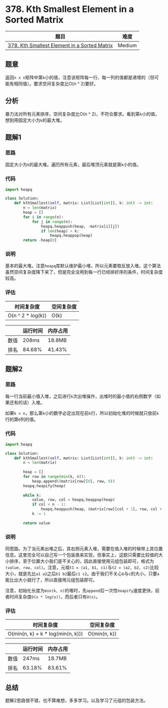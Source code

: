 # 378. Kth Smallest Element in a Sorted Matrix

| 题目 | 难度 |
| ---- | ---- |
| [378. Kth Smallest Element in a Sorted Matrix](https://leetcode.com/problems/kth-smallest-element-in-a-sorted-matrix/) | Medium |

## 题意

返回`n x n`矩阵中第`k`小的值，注意该矩阵每一行、每一列的值都是递增的（但可能有相同值）。要求空间复杂度比O(n ^ 2)要好。

## 分析

暴力法对所有元素排序，空间复杂度比O(n ^ 2)，不符合要求。看到第`k`小的值，想到用固定大小为`k`的最大堆。

## 题解1

### 思路

固定大小为`k`的最大堆。遍历所有元素，最后堆顶元素就是第`k`小的值。

### 代码

```python
import heapq

class Solution:
    def kthSmallest(self, matrix: List[List[int]], k: int) -> int:
        n = len(matrix)
        heap = []
        for i in range(n):
            for j in range(n):
                heapq.heappush(heap, -matrix[i][j])
                if len(heap) > k:
                    heapq.heappop(heap)
        return -heap[0]
```

### 说明

基本的最大堆。注意`heapq`库默认维护最小堆，所以元素要取反放入堆。这个算法虽然空间复杂度降下来了，但是完全没用到每一行已经排好序的条件，时间复杂度较高。

### 评估

| 时间复杂度 | 空间复杂度 |
| ---- | ---- |
| O(n ^ 2 * log(k)) | O(k) |

| | 运行时间 | 内存占用 |
| ---- | ---- | ---- |
| 数值 | 208ms | 18.8MB |
| 排名 | 84.68% | 41.43% |

## 题解2

### 思路

每一行当前最小值入堆，之后进行`k`次出堆操作，出堆时的最小值的右侧数字（如果还有的话）入堆。

如果`k < n`，那么第`k`小的数字必定出现在前`k`行，所以初始化堆的时候就只放前`k`行的第`0`列的值。

### 代码

```python
import heapq

class Solution:
    def kthSmallest(self, matrix: List[List[int]], k: int) -> int:
        n = len(matrix)
        
        heap = []
        for row in range(min(k, n)):
            heap.append((matrix[row][0], row, 0))
        heapq.heapify(heap)
        
        while k:
            value, row, col = heapq.heappop(heap)
            if col < n - 1:
                heapq.heappush(heap, (matrix[row][col + 1], row, col + 1))
            k -= 1
        
        return value
```

### 说明

同思路。为了当元素出堆之后，其右侧元素入堆，需要在值入堆的时候带上其位置信息。这里完全可以自己写一个包装类来实现，但事实上，这题只需要比较值的大小排序，至于位置大小我们是不关心的，因此直接使用元组包装即可，格式为`(value, row, col)`。注意，元祖`t1 = (a1, b1, c1)`与`t2 = (a2, b2, c2)`比较大小，就是先比`a1 a2`之后`b1 b2`最后`c1 c2`。由于我们不关心`b`与`c`的大小，只要`a`能比出大小就行了，所以直接用元组包装即可。

注意，初始化长度为`min(k, n)`的堆时，先`append`后一次性`heapify`速度更快，前者时间复杂度`O(x * log(x))`，而后者只有`O(x)`。

### 评估

| 时间复杂度 | 空间复杂度 |
| ---- | ---- |
| O(min(n, k) + k * log(min(n, k))) | O(min(n, k)) |

| | 运行时间 | 内存占用 |
| ---- | ---- | ---- |
| 数值 | 247ms | 18.7MB |
| 排名 | 63.18% | 83.61% |

## 总结

题解2思路很不错，也不算难想，多多学习。以及学习了元组的包装方法。
